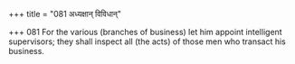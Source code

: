 +++
title = "081 अध्यक्षान् विविधान्"

+++
081	For the various (branches of business) let him appoint intelligent supervisors; they shall inspect all (the acts) of those men who transact his business.